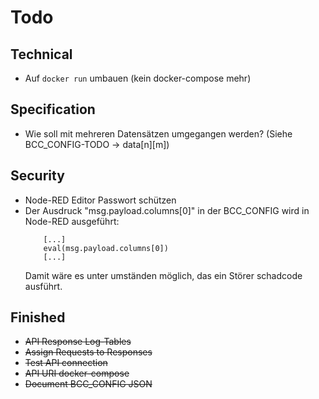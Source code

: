 # Todo

## Technical
* Auf `docker run` umbauen (kein docker-compose mehr)

## Specification
* Wie soll mit mehreren Datensätzen umgegangen werden? (Siehe BCC_CONFIG-TODO -> data[n][m])

## Security

* Node-RED Editor Passwort schützen
* Der Ausdruck "msg.payload.columns[0]" in der BCC_CONFIG wird in Node-RED ausgeführt: 
    ```
        [...]
        eval(msg.payload.columns[0])
        [...]
    ```
    Damit wäre es unter umständen möglich, das ein Störer schadcode ausführt.

## Finished

* ~~API Response Log-Tables~~  
* ~~Assign Requests to Responses~~  
* ~~Test API connection~~
* ~~API URI docker-compose~~
* ~~Document BCC_CONFIG JSON~~